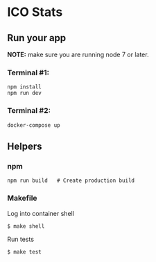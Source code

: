 # ICO Stats

## Run your app

**NOTE:**  make sure you are running node 7 or later.

### Terminal #1:

```
npm install
npm run dev
```

### Terminal #2:
```
docker-compose up
```

## Helpers

### npm
```
npm run build   # Create production build
```

### Makefile

Log into container shell
```
$ make shell
```

Run tests
```
$ make test
```
